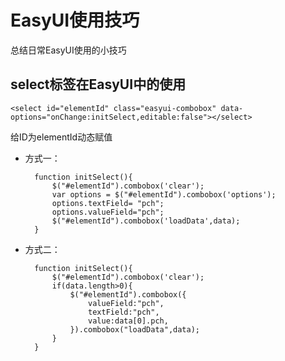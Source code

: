 # EasyUI使用技巧
    
总结日常EasyUI使用的小技巧

## select标签在EasyUI中的使用

    <select id="elementId" class="easyui-combobox" data-options="onChange:initSelect,editable:false"></select>

给ID为elementId动态赋值

* 方式一：

        function initSelect(){
            $("#elementId").combobox('clear');
            var options = $("#elementId").combobox('options');
            options.textField= "pch";
            options.valueField="pch";
            $("#elementId").combobox('loadData',data);
        }

* 方式二：

        function initSelect(){
            $("#elementId").combobox('clear');		 
            if(data.length>0){
                $("#elementId").combobox({
                    valueField:"pch",
                    textField:"pch",
                    value:data[0].pch,
                }).combobox("loadData",data);
            }
        }
        
